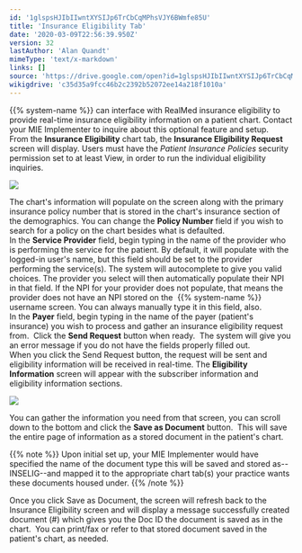 ```yaml
---
id: '1glspsHJIbIIwntXYSIJp6TrCbCqMPhsVJY6BWmfe85U'
title: 'Insurance Eligibility Tab'
date: '2020-03-09T22:56:39.950Z'
version: 32
lastAuthor: 'Alan Quandt'
mimeType: 'text/x-markdown'
links: []
source: 'https://drive.google.com/open?id=1glspsHJIbIIwntXYSIJp6TrCbCqMPhsVJY6BWmfe85U'
wikigdrive: 'c35d35a9fcc46b2c2392b52072ee14a218f1010a'
---
```

{{% system-name %}} can interface with RealMed insurance eligibility to provide real-time insurance eligibility information on a patient chart. Contact your MIE Implementer to inquire about this optional feature and setup.  
From the **Insurance Eligibility** chart tab, the **Insurance Eligibility Request** screen will display. Users must have the *Patient Insurance Policies* security permission set to at least View, in order to run the individual eligibility inquiries.

![](../insurance-eligibility-tab.assets/f06138c371e652701d22fcdfed0fac0f.png)

The chart's information will populate on the screen along with the primary insurance policy number that is stored in the chart's insurance section of the demographics. You can change the **Policy Number** field if you wish to search for a policy on the chart besides what is defaulted.  
In the **Service Provider** field, begin typing in the name of the provider who is performing the service for the patient. By default, it will populate with the logged-in user's name, but this field should be set to the provider performing the service(s). The system will autocomplete to give you valid choices. The provider you select will then automatically populate their NPI in that field. If the NPI for your provider does not populate, that means the provider does not have an NPI stored on the  {{% system-name %}} username screen. You can always manually type it in this field, also.  
In the **Payer** field, begin typing in the name of the payer (patient's insurance) you wish to process and gather an insurance eligibility request from.  Click the **Send Request** button when ready.  The system will give you an error message if you do not have the fields properly filled out.  
When you click the Send Request button, the request will be sent and eligibility information will be received in real-time. The **Eligibility Information** screen will appear with the subscriber information and eligibility information sections.

![](../insurance-eligibility-tab.assets/f87c22b33d8223b4c2c240af66331c79.png)

You can gather the information you need from that screen, you can scroll down to the bottom and click the **Save as Document** button.  This will save the entire page of information as a stored document in the patient's chart.  

{{% note %}}
Upon initial set up, your MIE Implementer would have specified the name of the document type this will be saved and stored as--INSELIG--and mapped it to the appropriate chart tab(s) your practice wants these documents housed under.
{{% /note %}}

Once you click Save as Document, the screen will refresh back to the Insurance Eligibility screen and will display a message successfully created document (#) which gives you the Doc ID the document is saved as in the chart.  You can print/fax or refer to that stored document saved in the patient's chart, as needed.

